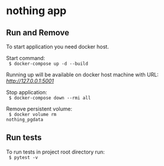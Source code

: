 # nothing app

## Run and Remove
To start application you need docker host. <br>

Start command: <br>
<code> $ docker-compose up -d --build </code> 

Running up will be available on docker host machine with URL: <br>
*http://127.0.0.1:5001*

Stop application: <br>
<code> $ docker-compose down --rmi all </code> 

Remove persistent volume: <br>
<code> $ docker volume rm nothing_pgdata </code> 

## Run tests
To run tests in project root directory run: <br>
<code> $ pytest -v </code>
